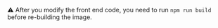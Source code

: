 ⚠️ After you modify the front end code, you need to run `npm run build` before re-building the image.
